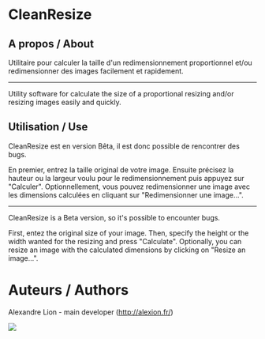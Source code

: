CleanResize
============

A propos / About
----------------

Utilitaire pour calculer la taille d'un redimensionnement proportionnel et/ou redimensionner des images facilement et rapidement.

_________________

Utility software for calculate the size of a proportional resizing  and/or resizing images easily and quickly.


Utilisation / Use
-----------------

CleanResize est en version Bêta, il est donc possible de rencontrer des bugs.

En premier, entrez la taille original de votre image. Ensuite précisez la hauteur ou la largeur voulu pour le redimensionnement puis appuyez sur "Calculer".
Optionnellement, vous pouvez redimensionner une image avec les dimensions calculées en cliquant sur "Redimensionner une image...".

___________________


CleanResize is a Beta version, so it's possible to encounter bugs. 

First, entez the original size of your image. Then, specify the height or the width wanted for the resizing and press "Calculate".
Optionally, you can resize an image with the calculated dimensions by clicking on "Resize an image...".


Auteurs / Authors
=================

Alexandre Lion - main developer (http://alexion.fr/)

[<img src="http://i.creativecommons.org/l/by-nc-sa/3.0/88x31.png">](http://creativecommons.org/licenses/by-nc-sa/3.0/fr/)
